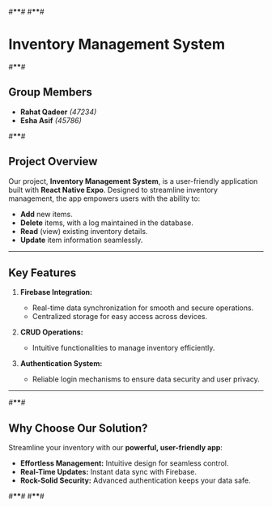 #******************************\*\*******************************# #******************************\*\*******************************#

# **Inventory Management System**

#******************************\*\*******************************#

## **Group Members**

- **Rahat Qadeer** _(47234)_
- **Esha Asif** _(45786)_


#******************************\*\*******************************#

## **Project Overview**

Our project, **Inventory Management System**, is a user-friendly application built with **React Native Expo**. Designed to streamline inventory management, the app empowers users with the ability to:

- **Add** new items.
- **Delete** items, with a log maintained in the database.
- **Read** (view) existing inventory details.
- **Update** item information seamlessly.

---

## **Key Features**

1. **Firebase Integration:**

   - Real-time data synchronization for smooth and secure operations.
   - Centralized storage for easy access across devices.

2. **CRUD Operations:**

   - Intuitive functionalities to manage inventory efficiently.

3. **Authentication System:**
   - Reliable login mechanisms to ensure data security and user privacy.

---

#******************************\*\*******************************#

## **Why Choose Our Solution?**

Streamline your inventory with our **powerful, user-friendly app**:

- **Effortless Management:** Intuitive design for seamless control.
- **Real-Time Updates:** Instant data sync with Firebase.
- **Rock-Solid Security:** Advanced authentication keeps your data safe.

#******************************\*\*******************************# #******************************\*\*******************************#
